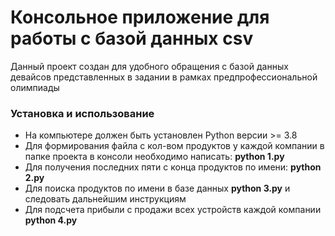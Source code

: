 # Консольное приложение для работы с базой данных csv

Данный проект создан для удобного обращения с базой данных девайсов представленных в задании в рамках предпрофессиональной олимпиады

### Установка и использование

* На компьютере должен быть установлен Python версии >= 3.8
* Для формирования файла с кол-вом продуктов у каждой компании в папке проекта в консоли необходимо написать: **python 1.py**
* Для получения последних пяти с конца продуктов по имени: **python 2.py**
* Для поиска продуктов по имени в базе данных **python 3.py** и следовать дальнейшим инструкциям
* Для подсчета прибыли с продажи всех устройств каждой компании **python 4.py**
